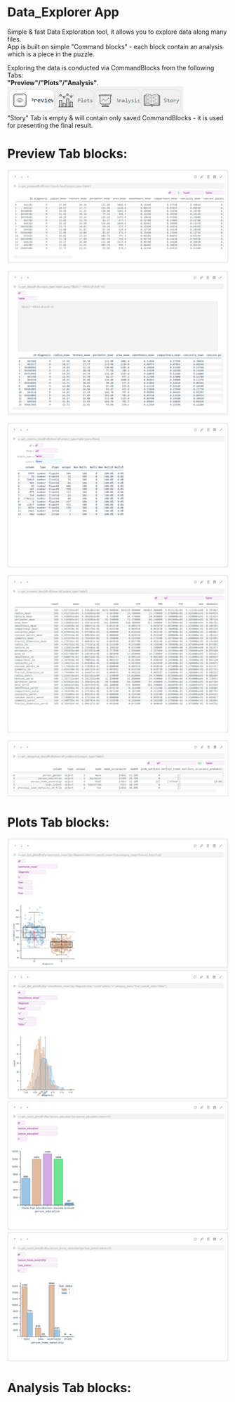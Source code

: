 # Data_Explorer App

Simple & fast Data Exploration tool, it allows you to explore data along many files.  
App is built on simple "Command blocks" - each block contain an analysis which is a piece in the puzzle.  

Exploring the data is conducted via CommandBlocks from the following Tabs:  
**"Preview"/"Plots"/"Analysis"**.  
![Tabs](screenshots/tabs.png)  
"Story" Tab is empty & will contain only saved CommandBlocks - it is used for presenting the final result.  

  
# Preview Tab blocks:
![get_preview](screenshots/get_preview.png)

![get_data](screenshots/get_data.png)

![get_columns_info](screenshots/get_columns_info.png)

![get_numerics_desc](screenshots/get_numerics_desc.png)

![get_categorical_desc](screenshots/get_categorical_desc.png)

# Plots Tab blocks:
![get_box_plot](screenshots/get_box_plot.png)  
![get_dist_plot](screenshots/get_dist_plot.png)  
![get_count_plot](screenshots/get_count_plot.png)  
![get_count_plot_2](screenshots/get_count_plot_2.png)  


# Analysis Tab blocks:






